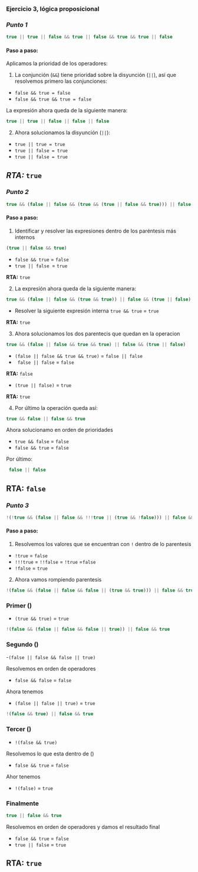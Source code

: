 ### Ejercicio 3, lógica  proposicional

### _Punto 1_
```javascript
true || true || false && true || false && true && true || false
```

#### Paso a paso:

Aplicamos la prioridad de los operadores:

1. La conjunción (``&&``) tiene prioridad sobre la disyunción (``||``), así que resolvemos primero las conjunciones:

- ``false && true = false``
- ``false && true && true = false``

La expresión ahora queda de la siguiente manera:

```javascript
true || true || false || false || false
```
2. Ahora solucionamos la disyunción (``||``):

- ``true || true = true``
- ``true || false = true``
- ``true || false = true``

*RTA:* ``true``
---
### _Punto 2_

```javascript
true && (false || false && (true && (true || false && true))) || false && (true || false)
```
#### Paso a paso:

1. Identificar y resolver las expresiones dentro de los paréntesis más internos

````javascript 
(true || false && true)
````
-  ``false && true`` = ``false``
- ``true || false ``= ``true``

**RTA:** ``true``

2.  La expresión ahora queda de la siguiente manera:

```javascript
true && (false || false && (true && true)) || false && (true || false)
```

- Resolver la siguiente expresión interna ``true && true`` = ``true``

**RTA:** ``true``

3. Ahora solucionamos los dos parentecis que quedan en la operacion

```javascript
true && (false || false && true && true) || false && (true || false)
```

- ``(false || false && true && true)`` = ``false || false``
- `` false || false`` = ``false``

**RTA:** ``false``

- ``(true || false)`` = ``true``

**RTA:** ``true``

4. Por último la operación queda así:

```javascript
true && false || false && true
```
Ahora solucionamo en orden de prioridades

- ``true && false`` = ``false``
- ``false && true`` = ``false``

Por  último:

```javascript
 false || false
```
**RTA:** ``false``
---
### _Punto 3_

```javascript
!(!true && (false || false && !!!true || (true && !false))) || false && true
```

#### Paso a paso:

1. Resolvemos los valores que se encuentran con ``!`` dentro de lo parentesis

- ``!true`` = ``false``
- ``!!!true`` = ``!!false`` = ``!true`` =``false``
- ``!false`` = ``true``

2.  Ahora vamos rompiendo parentesis

```javascript
!(false && (false || false && false || (true && true))) || false && true
```
### **Primer ()**

- ``(true && true)`` = ``true``

```javascript
!(false && (false || false && false || true)) || false && true
```

###  **Segundo ()**

-``(false || false && false || true)``

 Resolvemos en orden de operadores

 - ``false && false`` = ``false``

Ahora tenemos

- ``(false || false || true)`` = ``true``

```javascript
!(false && true) || false && true
```
###  **Tercer ()**

- ``!(false && true)``

Resolvemos lo que esta dentro de ()

- ``false && true`` = ``false``

Ahor tenemos

- ``!(false)`` = ``true``

### **Finalmente**

```javascript
true || false && true
```

Resolvemos en orden de operadores y damos el resultado final

- ``false && true`` = ``false``
- ``true || false`` = ``true``

**RTA:** ``true``
--
